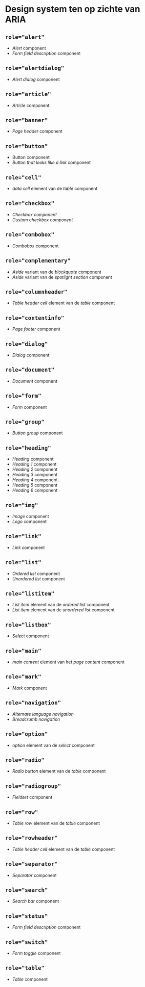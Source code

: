<!-- @license CC0-1.0 -->

# Design system ten op zichte van ARIA

## `role="alert"`

- _Alert_ component
- _Form field description_ component

## `role="alertdialog"`

- _Alert dialog_ component

## `role="article"`

- _Article_ component

## `role="banner"`

- _Page header_ component

## `role="button"`

- Button component
- _Button that looks like a link_ component

## `role="cell"`

- _data cell_ element van de _table_ component

## `role="checkbox"`

- _Checkbox component_
- _Custom checkbox component_

## `role="combobox"`

- _Combobox_ component

## `role="complementary"`

- _Aside_ variant van de _blockquote_ component
- _Aside_ variant van de _spotlight section_ component

## `role="columnheader"`

- _Table header cell_ element van de _table_ component

## `role="contentinfo"`

- _Page footer_ component

## `role="dialog"`

- _Dialog_ component

## `role="document"`

- _Document_ component

## `role="form"`

- _Form_ component

## `role="group"`

- _Button group_ component

## `role="heading"`

- _Heading_ component
- _Heading 1_ component
- _Heading 2_ component
- _Heading 3_ component
- _Heading 4_ component
- _Heading 5_ component
- _Heading 6_ component

## `role="img"`

- _Image_ component
- _Logo_ component

## `role="link"`

- _Link_ component

## `role="list"`

- _Ordered list_ component
- _Unordered list_ component

## `role="listitem"`

- _List item_ element van de _ordered list_ component
- _List item_ element van de _unordered list_ component

## `role="listbox"`

- _Select_ component

## `role="main"`

- _main content_ element van het _page content_ component

## `role="mark"`

- _Mark_ component

## `role="navigation"`

- _Alternate language navigation_
- _Breadcrumb navigation_

## `role="option"`

- _option_ element van de _select_ component

## `role="radio"`

- _Radio button_ element van de _table_ component

## `role="radiogroup"`

- _Fieldset_ component

## `role="row"`

- _Table row_ element van de _table_ component

## `role="rowheader"`

- _Table header cell_ element van de _table_ component

## `role="separator"`

- _Separator_ component

## `role="search"`

- _Search bar_ component

## `role="status"`

- _Form field description_ component

## `role="switch"`

- _Form toggle_ component

## `role="table"`

- _Table_ component
